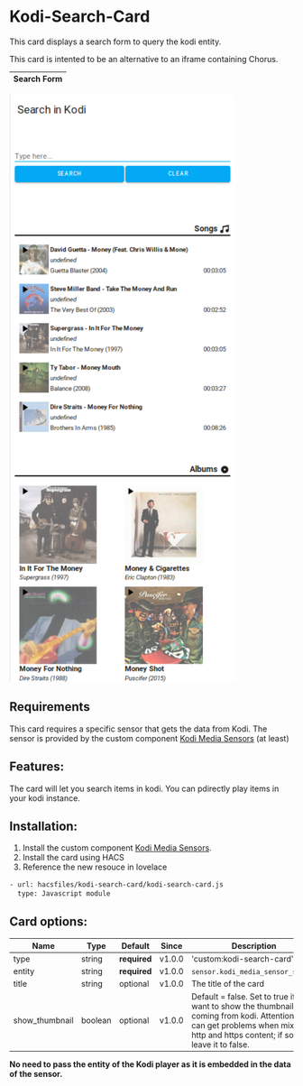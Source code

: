 # Kodi-Search-Card

This card displays a search form to query the kodi entity.

This card is intented to be an alternative to an iframe containing Chorus.


| Search Form 
| ---- 
<img src="https://raw.githubusercontent.com/jtbgroup/kodi-search-card/master/assets/search_result.png" alt="Search Form" width="400"/> 

## Requirements

This card requires a specific sensor that gets the data from Kodi. The sensor is provided by the custom component [Kodi Media Sensors](https://github.com/jtbgroup/kodi-media-sensors) (at least)

## Features:

The card will let you search items in kodi. 
You can pdirectly play items in your kodi instance.

## Installation:

1. Install the custom component [Kodi Media Sensors](https://github.com/jtbgroup/kodi-media-sensors).
2. Install the card using HACS
3. Reference the new resouce in lovelace

```
- url: hacsfiles/kodi-search-card/kodi-search-card.js
  type: Javascript module
```


## Card options:

| Name | Type | Default | Since | Description |
|------|------|---------|-------|-------------|
| type | string	| **required** | v1.0.0 | 'custom:kodi-search-card' |
| entity | string | **required** | v1.0.0 |  `sensor.kodi_media_sensor_search` |
| title | string | optional | v1.0.0 | The title of the card |
| show_thumbnail | boolean | optional | v1.0.0 | Default = false. Set to true if you want to show the thumbnails coming from kodi. Attention you can get problems when mixing http and https content; if so, leave it to false. |

**No need to pass the entity of the Kodi player as it is embedded in the data of the sensor.**
